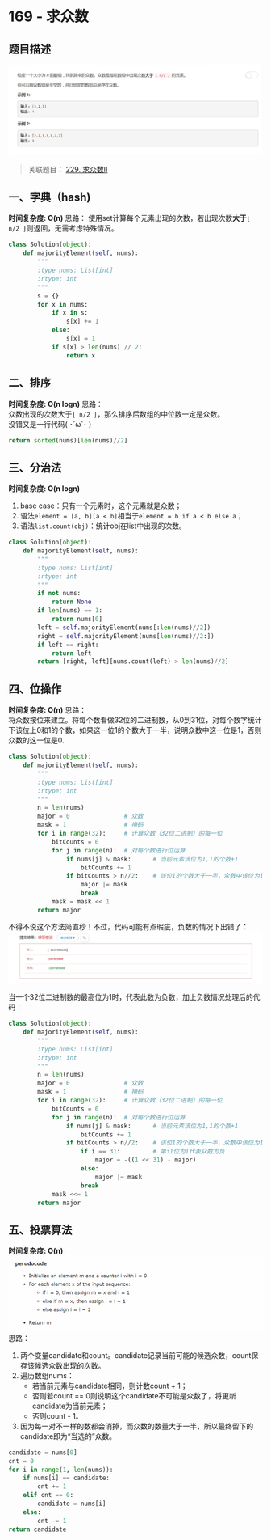 # 169 - 求众数

## 题目描述
![problem](images/169.png)

>关联题目： [229. 求众数II](https://github.com/Rosevil1874/LeetCode/tree/master/Python-Solution/229_Majority-Element-II)

## 一、字典（hash)
**时间复杂度: O(n)**
思路：
使用set计算每个元素出现的次数，若出现次数**大于**`⌊ n/2 ⌋`则返回，无需考虑特殊情况。

```python
class Solution(object):
    def majorityElement(self, nums):
        """
        :type nums: List[int]
        :rtype: int
        """
        s = {}
        for x in nums:
        	if x in s:
        		s[x] += 1
        	else:
        		s[x] = 1
        	if s[x] > len(nums) // 2:
        		return x
```

## 二、排序
**时间复杂度: O(n logn)**
思路：  
众数出现的次数大于`⌊ n/2 ⌋`，那么排序后数组的中位数一定是众数。  
没错又是一行代码( ･´ω\`･ )

> 
```python
return sorted(nums)[len(nums)//2]
```

## 三、分治法
**时间复杂度: O(n logn)**
1. base case：只有一个元素时，这个元素就是众数；
2. 语法`element = [a, b][a < b]`相当于`element = b if a < b else a`；
3. 语法`list.count(obj)`：统计obj在list中出现的次数。
```python
class Solution(object):
    def majorityElement(self, nums):
        """
        :type nums: List[int]
        :rtype: int
        """
        if not nums:
        	return None
        if len(nums) == 1:
        	return nums[0]
        left = self.majorityElement(nums[:len(nums)//2])
        right = self.majorityElement(nums[len(nums)//2:])
        if left == right:
        	return left
        return [right, left][nums.count(left) > len(nums)//2]
```

## 四、位操作
**时间复杂度: O(n)**
思路：  
将众数按位来建立。将每个数看做32位的二进制数，从0到31位，对每个数字统计下该位上0和1的个数，如果这一位1的个数大于一半，说明众数中这一位是1，否则众数的这一位是0.
```python
class Solution(object):
    def majorityElement(self, nums):
        """
        :type nums: List[int]
        :rtype: int
        """
        n = len(nums)
        major = 0				# 众数
        mask = 1				# 掩码
        for i in range(32):		# 计算众数（32位二进制）的每一位
        	bitCounts = 0
        	for j in range(n):	# 对每个数进行位运算
        		if nums[j] & mask:		# 当前元素该位为1,1的个数+1
        			bitCounts += 1
        		if bitCounts > n//2:	# 该位1的个数大于一半，众数中该位为1
        			major |= mask
        			break
        	mask = mask << 1
        return major
```
不得不说这个方法简直秒！不过，代码可能有点瑕疵，负数的情况下出错了：
![error](images/error.png)

当一个32位二进制数的最高位为1时，代表此数为负数，加上负数情况处理后的代码：
```python
class Solution(object):
    def majorityElement(self, nums):
        """
        :type nums: List[int]
        :rtype: int
        """
        n = len(nums)
        major = 0				# 众数
        mask = 1				# 掩码
        for i in range(32):		# 计算众数（32位二进制）的每一位
        	bitCounts = 0
        	for j in range(n):	# 对每个数进行位运算
        		if nums[j] & mask:		# 当前元素该位为1,1的个数+1
        			bitCounts += 1
        		if bitCounts > n//2:	# 该位1的个数大于一半，众数中该位为1
        			if i == 31:			# 第31位为1代表众数为负
        				major = -((1 << 31) - major)
        			else:
        				major |= mask
        			break
        	mask <<= 1
        return major
```
## 五、投票算法
**时间复杂度: O(n)**
![moore](images/moore.png)
思路：  
1. 两个变量candidate和count。candidate记录当前可能的候选众数，count保存该候选众数出现的次数。
2. 遍历数组nums：
	- 若当前元素与candidate相同，则计数count + 1；
	- 否则若count == 0则说明这个candidate不可能是众数了，将更新candidate为当前元素；
	- 否则count - 1。
3. 因为每一对不一样的数都会消掉，而众数的数量大于一半，所以最终留下的candidate即为“当选的”众数。
```python
candidate = nums[0]
cnt = 0
for i in range(1, len(nums)):
	if nums[i] == candidate:
		cnt += 1
	elif cnt == 0:
		candidate = nums[i]
	else:
		cnt -= 1
return candidate
```